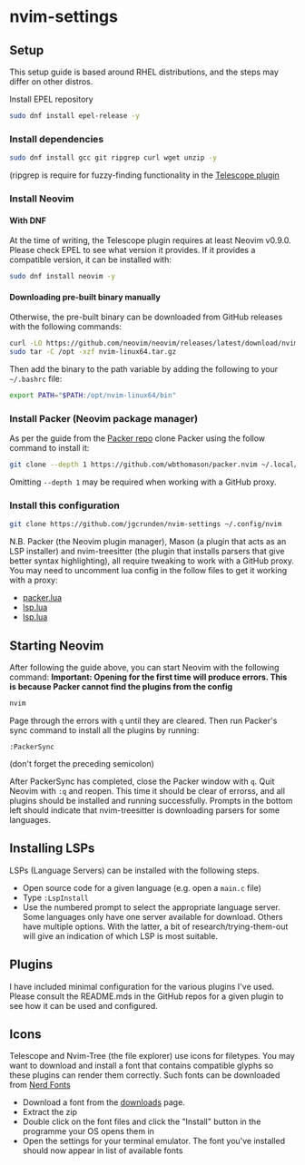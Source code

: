 # nvim-settings

## Setup
This setup guide is based around RHEL distributions, and the steps may differ on other distros.

Install EPEL repository
```bash
sudo dnf install epel-release -y
```

### Install dependencies
```bash
sudo dnf install gcc git ripgrep curl wget unzip -y
```
(ripgrep is require for fuzzy-finding functionality in the [Telescope plugin](https://github.com/nvim-telescope/telescope.nvim)

### Install Neovim
#### With DNF
At the time of writing, the Telescope plugin requires at least Neovim v0.9.0. Please check EPEL to see what version it provides.
If it provides a compatible version, it can be installed with:
```bash
sudo dnf install neovim -y
```
#### Downloading pre-built binary manually
Otherwise, the pre-built binary can be downloaded from GitHub releases with the following commands:
```bash
curl -LO https://github.com/neovim/neovim/releases/latest/download/nvim-linux64.tar.gz
sudo tar -C /opt -xzf nvim-linux64.tar.gz
```

Then add the binary to the path variable by adding the following to your `~/.bashrc` file:
```bash
export PATH="$PATH:/opt/nvim-linux64/bin"
```

### Install Packer (Neovim package manager)
As per the guide from the [Packer repo](https://github.com/wbthomason/packer.nvim) clone Packer using the follow command to install it:
```bash
git clone --depth 1 https://github.com/wbthomason/packer.nvim ~/.local/share/nvim/site/pack/packer/start/packer.nvim
```
Omitting `--depth 1` may be required when working with a GitHub proxy.

### Install this configuration
```bash
git clone https://github.com/jgcrunden/nvim-settings ~/.config/nvim
```
N.B. Packer (the Neovim plugin manager), Mason (a plugin that acts as an LSP installer) and nvim-treesitter (the plugin that installs parsers that give better syntax highlighting), all require tweaking to work with a GitHub proxy. You may need to uncomment lua config in the follow files to get it working with a proxy:
- [packer.lua](plugin/packer.lua)
- [lsp.lua](after/plugin/lsp.lua)
- [lsp.lua](after/plugin/treesitter.lua)


## Starting Neovim
After following the guide above, you can start Neovim with the following command:
**Important: Opening for the first time will produce errors. This is because Packer cannot find the plugins from the config**
```bash
nvim
```

Page through the errors with `q` until they are cleared. Then run Packer's sync command to install all the plugins by running:
```vim
:PackerSync
```
(don't forget the preceding semicolon)

After PackerSync has completed, close the Packer window with `q`. Quit Neovim with `:q` and reopen. This time it should be clear of errorss, and all plugins should be installed and running successfully. Prompts in the bottom left should indicate that nvim-treesitter is downloading parsers for some languages.

## Installing LSPs
LSPs (Language Servers) can be installed with the following steps.
- Open source code for a given language (e.g. open a `main.c` file)
- Type `:LspInstall`
- Use the numbered prompt to select the appropriate language server. Some languages only have one server available for download. Others have multiple options. With the latter, a bit of research/trying-them-out will give an indication of which LSP is most suitable.

## Plugins
I have included minimal configuration for the various plugins I've used. Please consult the README.mds in the GitHub repos for a given plugin to see how it can be used and configured.

## Icons
Telescope and Nvim-Tree (the file explorer) use icons for filetypes. You may want to download and install a font that contains compatible glyphs so these plugins can render them correctly. Such fonts can be downloaded from [Nerd Fonts](https://www.nerdfonts.com/)
- Download a font from the [downloads](https://www.nerdfonts.com/font-downloads) page.
- Extract the zip
- Double click on the font files and click the "Install" button in the programme your OS opens them in
- Open the settings for your terminal emulator. The font you've installed should now appear in list of available fonts
